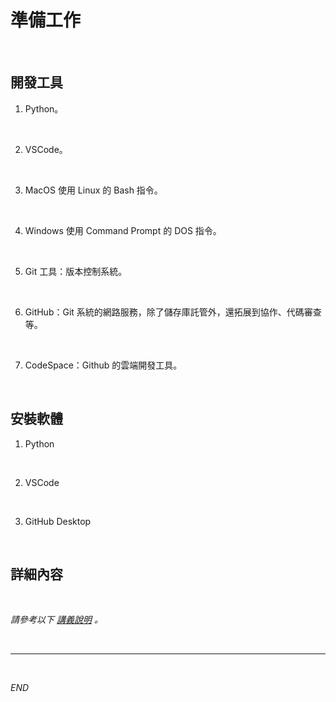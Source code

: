 # 準備工作

<br>

## 開發工具

1. Python。

<br>

2. VSCode。

<br>

3. MacOS 使用 Linux 的 Bash 指令。

<br>

4. Windows 使用 Command Prompt 的 DOS 指令。

<br>

5. Git 工具：版本控制系統。

<br>

6. GitHub：Git 系統的網路服務，除了儲存庫託管外，還拓展到協作、代碼審查等。

<br>

7. CodeSpace：Github 的雲端開發工具。

<br>

## 安裝軟體

1. Python

<br>

2. VSCode

<br>

3. GitHub Desktop

<br>

## 詳細內容

<br>

_請參考以下 [講義說明](https://github.com/samhsiao6238/D01_準備工作) 。_

<br>

___

<br>

_END_